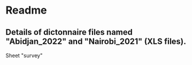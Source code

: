 # Readme
## Details of dictonnaire files named "Abidjan_2022" and "Nairobi_2021" (XLS files).

Sheet "survey"
